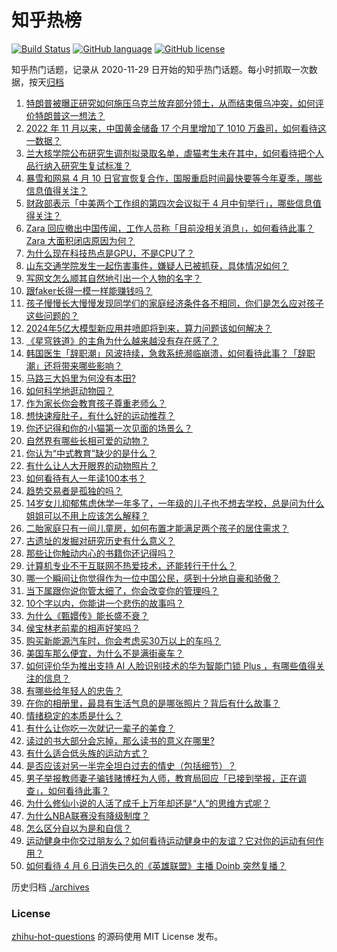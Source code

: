# 知乎热榜
[![Build Status](https://github.com/ToWeLong/zhihu-hot-questions/workflows/CI/badge.svg)](https://github.com/ToWeLong/zhihu-hot-questions/actions)
[![GitHub language](https://img.shields.io/badge/language-golang-orange.svg)](https://golang.org/)
[![GitHub license](https://img.shields.io/github/license/ToWeLong/zhihu-hot-questions)](https://github.com/ToWeLong/zhihu-hot-questions/blob/main/LICENSE)

知乎热门话题，记录从 2020-11-29 日开始的知乎热门话题。每小时抓取一次数据，按天[归档](./archives)

<!-- BEGIN -->

1. [特朗普被曝正研究如何施压乌克兰放弃部分领土，从而结束俄乌冲突，如何评价特朗普这一想法？](https://www.zhihu.com/question/652209049)
1. [2022 年 11 月以来，中国黄金储备 17 个月里增加了 1010 万盎司，如何看待这一数据？](https://www.zhihu.com/question/652181205)
1. [兰大核学院公布研究生调剂拟录取名单，虐猫考生未在其中，如何看待把个人品行纳入研究生复试标准？](https://www.zhihu.com/question/652314073)
1. [暴雪和网易 4 月 10 日官宣恢复合作，国服重启时间最快要等今年夏季，哪些信息值得关注？](https://www.zhihu.com/question/652327492)
1. [财政部表示「中美两个工作组的第四次会议拟于 4 月中旬举行」，哪些信息值得关注？](https://www.zhihu.com/question/652244579)
1. [Zara 回应撤出中国传闻，工作人员称「目前没相关消息」，如何看待此事？Zara 大面积闭店原因为何？](https://www.zhihu.com/question/652321642)
1. [为什么现在科技热点是GPU，不是CPU了？](https://www.zhihu.com/question/651936550)
1. [山东交通学院发生一起伤害事件，嫌疑人已被抓获，具体情况如何？](https://www.zhihu.com/question/652188859)
1. [写网文怎么顺其自然地引出一个人物的名字？](https://www.zhihu.com/question/652193170)
1. [跟faker长得一模一样能赚钱吗？](https://www.zhihu.com/question/650401369)
1. [孩子慢慢长大慢慢发现同学们的家庭经济条件各不相同，你们是怎么应对孩子这些问题的？](https://www.zhihu.com/question/650256718)
1. [2024年5亿大模型新应用井喷即将到来，算力问题该如何解决？](https://www.zhihu.com/question/652290524)
1. [《星穹铁道》的主角为什么越来越没有存在感了？](https://www.zhihu.com/question/652007615)
1. [韩国医生「辞职潮」风波持续，急救系统濒临崩溃，如何看待此事？「辞职潮」还将带来哪些影响？](https://www.zhihu.com/question/652336676)
1. [马路三大妈里为何没有本田?](https://www.zhihu.com/question/618474815)
1. [如何科学地逛动物园？](https://www.zhihu.com/question/652117623)
1. [作为家长你会教育孩子尊重老师么？](https://www.zhihu.com/question/652166108)
1. [想快速瘦肚子，有什么好的运动推荐？](https://www.zhihu.com/question/652313304)
1. [你还记得和你的小猫第一次见面的场景么？](https://www.zhihu.com/question/650506075)
1. [自然界有哪些长相可爱的动物？](https://www.zhihu.com/question/28248719)
1. [你认为“中式教育”缺少的是什么？](https://www.zhihu.com/question/652070518)
1. [有什么让人大开眼界的动物照片？](https://www.zhihu.com/question/650084129)
1. [如何看待有人一年读100本书？](https://www.zhihu.com/question/652241649)
1. [趋势交易者是孤独的吗？](https://www.zhihu.com/question/652321553)
1. [14岁女儿抑郁焦虑休学一年多了，一年级的儿子也不想去学校，总是问为什么姐姐可以不用上应该怎么解释？](https://www.zhihu.com/question/649996632)
1. [二胎家庭只有一间儿童房，如何布置才能满足两个孩子的居住需求？](https://www.zhihu.com/question/647382603)
1. [古遗址的发掘对研究历史有什么意义？](https://www.zhihu.com/question/650719744)
1. [那些让你触动内心的书籍你还记得吗？](https://www.zhihu.com/question/652328408)
1. [计算机专业不干互联网不热爱技术，还能转行干什么？](https://www.zhihu.com/question/651252689)
1. [哪一个瞬间让你觉得作为一位中国公民，感到十分地自豪和骄傲？](https://www.zhihu.com/question/264929789)
1. [当下属跟你说你管太细了，你会改变你的管理吗？](https://www.zhihu.com/question/651602942)
1. [10个字以内，你能讲一个悲伤的故事吗？](https://www.zhihu.com/question/652241723)
1. [为什么《甄嬛传》能长盛不衰？](https://www.zhihu.com/question/320896213)
1. [侯宝林老前辈的相声好笑吗？](https://www.zhihu.com/question/429685710)
1. [购买新能源汽车时，你会考虑买30万以上的车吗？](https://www.zhihu.com/question/652195889)
1. [美国车那么便宜，为什么不是满街豪车？](https://www.zhihu.com/question/22967831)
1. [如何评价华为推出支持 AI 人脸识别技术的华为智能门锁 Plus ，有哪些值得关注的信息？](https://www.zhihu.com/question/652312311)
1. [有哪些给年轻人的忠告？](https://www.zhihu.com/question/287309839)
1. [在你的相册里，最具有生活气息的是哪张照片？背后有什么故事？](https://www.zhihu.com/question/613886795)
1. [情绪稳定的本质是什么？](https://www.zhihu.com/question/607297046)
1. [有什么让你吃一次就记一辈子的美食？](https://www.zhihu.com/question/442763529)
1. [读过的书大部分会忘掉，那么读书的意义在哪里?](https://www.zhihu.com/question/652241693)
1. [有什么适合低头族的运动方式？](https://www.zhihu.com/question/652313241)
1. [是否应该对另一半完全坦白过去的情史（包括细节）？](https://www.zhihu.com/question/31321209)
1. [男子举报教师妻子骗钱赌博枉为人师，教育局回应「已接到举报，正在调查」，如何看待此事？](https://www.zhihu.com/question/652082204)
1. [为什么修仙小说的人活了成千上万年却还是“人”的思维方式呢？](https://www.zhihu.com/question/646679936)
1. [为什么NBA联赛没有降级制度？](https://www.zhihu.com/question/439863351)
1. [怎么区分自以为是和自信？](https://www.zhihu.com/question/643325085)
1. [运动健身中你交过朋友么？如何看待运动健身中的友谊？它对你的运动有何作用？](https://www.zhihu.com/question/651436051)
1. [如何看待 4 月 6 日消失已久的《英雄联盟》主播 Doinb 突然复播？](https://www.zhihu.com/question/652057567)

<!-- END -->

历史归档 [./archives](./archives)


### License
[zhihu-hot-questions](https://github.com/towelong/zhihu-hot-questions) 的源码使用 MIT License 发布。